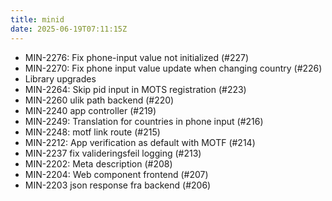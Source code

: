 ```yaml
---
title: minid
date: 2025-06-19T07:11:15Z
---
```

- MIN-2276: Fix phone-input value not initialized (#227)
- MIN-2270: Fix phone input value update when changing country (#226)
- Library upgrades
- MIN-2264: Skip pid input in MOTS registration (#223)
- MIN-2260 ulik path backend (#220)
- MIN-2240 app controller (#219)
- MIN-2249: Translation for countries in phone input (#216)
- MIN-2248: motf link route (#215)
- MIN-2212: App verification as default with MOTF (#214)
- MIN-2237 fix valideringsfeil logging (#213)
- MIN-2202: Meta description (#208)
- MIN-2204: Web component frontend (#207)
- MIN-2203 json response fra backend (#206)

